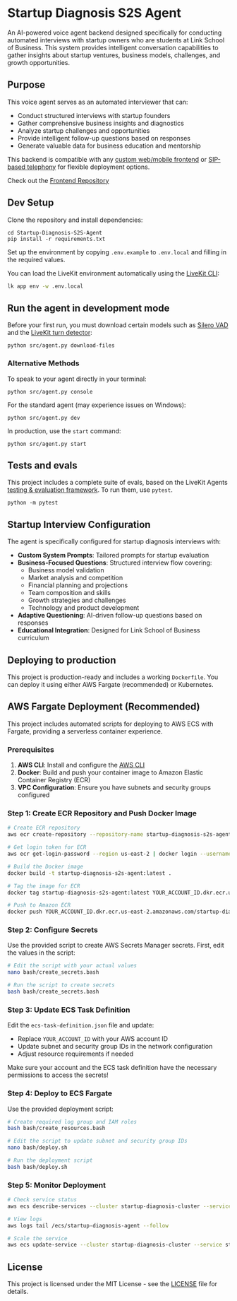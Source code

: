 # Startup Diagnosis S2S Agent

An AI-powered voice agent backend designed specifically for conducting automated interviews with startup owners who are students at Link School of Business. This system provides intelligent conversation capabilities to gather insights about startup ventures, business models, challenges, and growth opportunities.

## Purpose

This voice agent serves as an automated interviewer that can:
- Conduct structured interviews with startup founders
- Gather comprehensive business insights and diagnostics
- Analyze startup challenges and opportunities
- Provide intelligent follow-up questions based on responses
- Generate valuable data for business education and mentorship

This backend is compatible with any [custom web/mobile frontend](https://docs.livekit.io/agents/start/frontend/) or [SIP-based telephony](https://docs.livekit.io/agents/start/telephony/) for flexible deployment options.

Check out the [Frontend Repository](https://github.com/MekhyW/Startup-Diagnosis-S2S-Frontend)

## Dev Setup

Clone the repository and install dependencies:

```console
cd Startup-Diagnosis-S2S-Agent
pip install -r requirements.txt
```

Set up the environment by copying `.env.example` to `.env.local` and filling in the required values.

You can load the LiveKit environment automatically using the [LiveKit CLI](https://docs.livekit.io/home/cli/cli-setup):

```bash
lk app env -w .env.local
```

## Run the agent in development mode

Before your first run, you must download certain models such as [Silero VAD](https://docs.livekit.io/agents/build/turns/vad/) and the [LiveKit turn detector](https://docs.livekit.io/agents/build/turns/turn-detector/):

```console
python src/agent.py download-files
```

### Alternative Methods

To speak to your agent directly in your terminal:

```console
python src/agent.py console
```

For the standard agent (may experience issues on Windows):

```console
python src/agent.py dev
```

In production, use the `start` command:

```console
python src/agent.py start
```

## Tests and evals

This project includes a complete suite of evals, based on the LiveKit Agents [testing & evaluation framework](https://docs.livekit.io/agents/build/testing/). To run them, use `pytest`.

```console
python -m pytest
```

## Startup Interview Configuration

The agent is specifically configured for startup diagnosis interviews with:

- **Custom System Prompts**: Tailored prompts for startup evaluation
- **Business-Focused Questions**: Structured interview flow covering:
  - Business model validation
  - Market analysis and competition
  - Financial planning and projections
  - Team composition and skills
  - Growth strategies and challenges
  - Technology and product development
- **Adaptive Questioning**: AI-driven follow-up questions based on responses
- **Educational Integration**: Designed for Link School of Business curriculum

## Deploying to production

This project is production-ready and includes a working `Dockerfile`. You can deploy it using either AWS Fargate (recommended) or Kubernetes.

## AWS Fargate Deployment (Recommended)

This project includes automated scripts for deploying to AWS ECS with Fargate, providing a serverless container experience.

### Prerequisites

1. **AWS CLI**: Install and configure the [AWS CLI](https://docs.aws.amazon.com/cli/latest/userguide/getting-started-install.html)
2. **Docker**: Build and push your container image to Amazon Elastic Container Registry (ECR)
3. **VPC Configuration**: Ensure you have subnets and security groups configured

### Step 1: Create ECR Repository and Push Docker Image

```bash
# Create ECR repository
aws ecr create-repository --repository-name startup-diagnosis-s2s-agent --region us-east-2

# Get login token for ECR
aws ecr get-login-password --region us-east-2 | docker login --username AWS --password-stdin YOUR_ACCOUNT_ID.dkr.ecr.us-east-2.amazonaws.com

# Build the Docker image
docker build -t startup-diagnosis-s2s-agent:latest .

# Tag the image for ECR
docker tag startup-diagnosis-s2s-agent:latest YOUR_ACCOUNT_ID.dkr.ecr.us-east-2.amazonaws.com/startup-diagnosis-s2s-agent:latest

# Push to Amazon ECR
docker push YOUR_ACCOUNT_ID.dkr.ecr.us-east-2.amazonaws.com/startup-diagnosis-s2s-agent:latest
```

### Step 2: Configure Secrets

Use the provided script to create AWS Secrets Manager secrets. First, edit the values in the script:

```bash
# Edit the script with your actual values
nano bash/create_secrets.bash

# Run the script to create secrets
bash bash/create_secrets.bash
```

### Step 3: Update ECS Task Definition

Edit the `ecs-task-definition.json` file and update:
- Replace `YOUR_ACCOUNT_ID` with your AWS account ID
- Update subnet and security group IDs in the network configuration
- Adjust resource requirements if needed

Make sure your account and the ECS task definition have the necessary permissions to access the secrets!

### Step 4: Deploy to ECS Fargate

Use the provided deployment script:

```bash
# Create required log group and IAM roles
bash bash/create_resources.bash

# Edit the script to update subnet and security group IDs
nano bash/deploy.sh

# Run the deployment script
bash bash/deploy.sh
```

### Step 5: Monitor Deployment

```bash
# Check service status
aws ecs describe-services --cluster startup-diagnosis-cluster --services startup-diagnosis-service

# View logs
aws logs tail /ecs/startup-diagnosis-agent --follow

# Scale the service
aws ecs update-service --cluster startup-diagnosis-cluster --service startup-diagnosis-service --desired-count 3
```

## License

This project is licensed under the MIT License - see the [LICENSE](LICENSE) file for details.